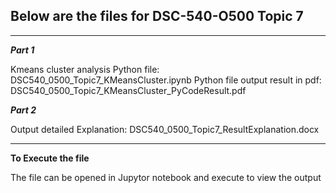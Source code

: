 ## Below are the files for DSC-540-O500 Topic 7
-----------------------
***Part 1***

Kmeans cluster analysis Python file: DSC540_0500_Topic7_KMeansCluster.ipynb
Python file output result in pdf: DSC540_0500_Topic7_KMeansCluster_PyCodeResult.pdf

***Part 2***

Output detailed Explanation: DSC540_0500_Topic7_ResultExplanation.docx

-----------------------
**To Execute the file**

The file can be opened in Jupytor notebook and execute to view the output
